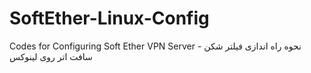 # SoftEther-Linux-Config
Codes for Configuring Soft Ether VPN Server - نحوه راه اندازی فیلتر شکن سافت اتر روی لینوکس
